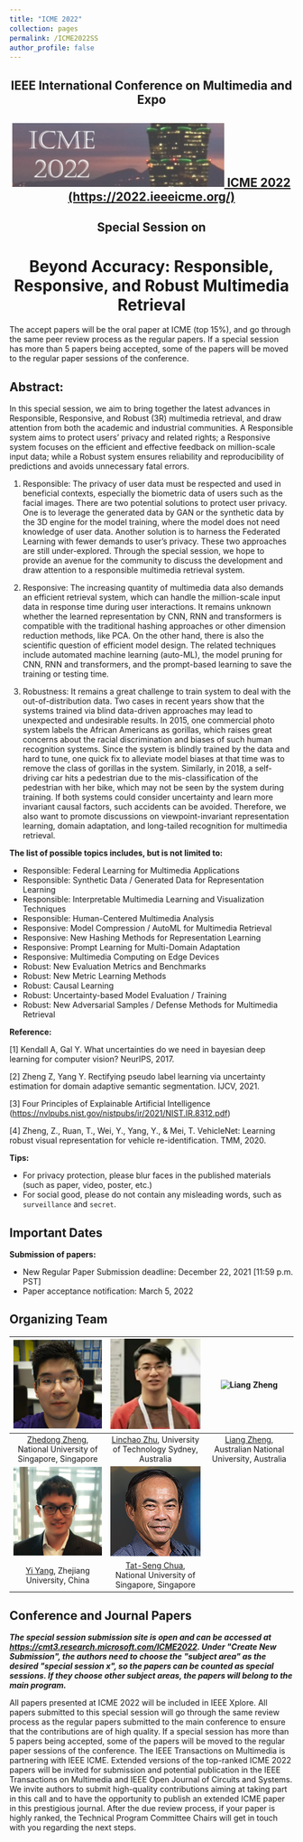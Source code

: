 ```yaml
---
title: "ICME 2022"
collection: pages
permalink: /ICME2022SS
author_profile: false
---
```

 
 
 <div align='center' > 
  <h2> IEEE International Conference on Multimedia and Expo </h2>
 </div>

 <div align='center' style = "vertical-align:middle"> 
  <h2> <img src="https://github.com/layumi/ICME2022SS/blob/main/picture/icme.png?raw=true" margn-right="20px" ><a href="https://2022.ieeeicme.org/"> ICME 2022 </a><a href="https://2022.ieeeicme.org/">(https://2022.ieeeicme.org/)</a> </h2>
 </div>
 
 <div align='center' > 
  <h2> Special Session on </h2>
  <h1> Beyond Accuracy: Responsible, Responsive, and Robust Multimedia Retrieval
</h1>
 </div>


The accept papers will be the oral paper at ICME (top 15%), and go through the same peer review process as the regular papers. If a special session has more than 5 papers being accepted, some of the papers will be moved to the regular paper sessions of the conference.

## Abstract:
In this special session, we aim to bring together the latest advances in Responsible, Responsive, and Robust (3R) multimedia retrieval, and draw attention from both the academic and industrial communities. A Responsible system aims to protect users’ privacy and related rights; a Responsive system focuses on the efficient and effective feedback on million-scale input data; while a Robust system ensures reliability and reproducibility of predictions and avoids unnecessary fatal errors.

1.	Responsible: The privacy of user data must be respected and used in beneficial contexts, especially the biometric data of users such as the facial images. There are two potential solutions to protect user privacy. One is to leverage the generated data by GAN or the synthetic data by the 3D engine for the model training, where the model does not need knowledge of user data. Another solution is to harness the Federated Learning with fewer demands to user’s privacy. These two approaches are still under-explored. Through the special session, we hope to provide an avenue for the community to discuss the development and draw attention to a responsible multimedia retrieval system.

2.	Responsive: The increasing quantity of multimedia data also demands an efficient retrieval system, which can handle the million-scale input data in response time during user interactions. It remains unknown whether the learned representation by CNN, RNN and transformers is compatible with the traditional hashing approaches or other dimension reduction methods, like PCA. On the other hand, there is also the scientific question of efficient model design. The related techniques include automated machine learning (auto-ML), the model pruning for CNN, RNN and transformers, and the prompt-based learning to save the training or testing time.

3.	Robustness: It remains a great challenge to train system to deal with the out-of-distribution data. Two cases in recent years show that the systems trained via blind data-driven approaches may lead to unexpected and undesirable results. In 2015, one commercial photo system labels the African Americans as gorillas, which raises great concerns about the racial discrimination and biases of such human recognition systems. Since the system is blindly trained by the data and hard to tune, one quick fix to alleviate model biases at that time was to remove the class of gorillas in the system. Similarly, in 2018, a self-driving car hits a pedestrian due to the mis-classification of the pedestrian with her bike, which may not be seen by the system during training. If both systems could consider uncertainty and learn more invariant causal factors, such accidents can be avoided. Therefore, we also want to promote discussions on viewpoint-invariant representation learning, domain adaptation, and long-tailed recognition for multimedia retrieval. 


**The list of possible topics includes, but is not limited to:**

-	Responsible: Federal Learning for Multimedia Applications
-	Responsible: Synthetic Data / Generated Data for Representation Learning
-	Responsible: Interpretable Multimedia Learning and Visualization Techniques
-	Responsible: Human-Centered Multimedia Analysis
-	Responsive: Model Compression / AutoML for Multimedia Retrieval
-	Responsive: New Hashing Methods for Representation Learning
-	Responsive: Prompt Learning for Multi-Domain Adaptation 
-	Responsive: Multimedia Computing on Edge Devices
-	Robust: New Evaluation Metrics and Benchmarks
-	Robust: New Metric Learning Methods 
-	Robust: Causal Learning
-	Robust: Uncertainty-based Model Evaluation / Training
-	Robust: New Adversarial Samples / Defense Methods for Multimedia Retrieval

**Reference:**

[1] Kendall A, Gal Y. What uncertainties do we need in bayesian deep learning for computer vision? NeurIPS, 2017.

[2] Zheng Z, Yang Y. Rectifying pseudo label learning via uncertainty estimation for domain adaptive semantic segmentation. IJCV, 2021. 

[3] Four Principles of Explainable Artificial Intelligence (https://nvlpubs.nist.gov/nistpubs/ir/2021/NIST.IR.8312.pdf)

[4] Zheng, Z., Ruan, T., Wei, Y., Yang, Y., & Mei, T. VehicleNet: Learning robust visual representation for vehicle re-identification. TMM, 2020.

**Tips:**
- For privacy protection, please blur faces in the published materials (such as paper, video, poster, etc.) 
- For social good, please do not contain any misleading words, such as ``surveillance`` and  ``secret``.

## Important Dates

**Submission of papers:**

* New Regular Paper Submission deadline: December 22, 2021 [11:59 p.m. PST]
* Paper acceptance notification: March 5, 2022

## Organizing Team

| <img src="https://github.com/layumi/ICME2022SS/blob/main/picture/1.png?raw=true" width="160" alt="Zhedong Zheng"> |<img src="https://github.com/layumi/ICME2022SS/blob/main/picture/2.png?raw=true" width="160" alt="Linchao Zhu"> |<img src="http://zheng-lab.cecs.anu.edu.au/1.jpg" width="160" alt="Liang Zheng"> |
| :-: | :-: | :-: |
|  [Zhedong Zheng](zdzheng.xyz), National University of Singapore, Singapore | [Linchao Zhu](http://ffmpbgrnn.github.io), University of Technology Sydney, Australia | [Liang Zheng](https://zheng-lab.cecs.anu.edu.au), Australian National University, Australia |
| <img src="https://github.com/layumi/ICME2022SS/blob/main/picture/4.png?raw=true" width="160" alt="Yi Yang"> |  <img src="https://github.com/layumi/ICME2022SS/blob/main/picture/5.png?raw=true" width="160" alt="Tat-seng Chua"> |
|  [Yi Yang](https://scholar.google.com/citations?user=RMSuNFwAAAAJ), Zhejiang University, China | [Tat-Seng Chua](https://www.chuatatseng.com), National University of Singapore, Singapore |


## Conference and Journal Papers

***The special session submission site is open and can be accessed at <a href="https://cmt3.research.microsoft.com/ICME2022">https://cmt3.research.microsoft.com/ICME2022</a>. Under "Create New Submission", the authors need to choose the "subject area" as the desired "special session x", so the papers can be counted as special sessions.  If they choose other subject areas, the papers will belong to the main program.***

All papers presented at ICME 2022 will be included in IEEE Xplore. All papers submitted to this special session will go through the same review process as the regular papers submitted to the main conference to ensure that the contributions are of high quality. If a special session has more than 5 papers being accepted, some of the papers will be moved to the regular paper sessions of the conference.
The IEEE Transactions on Multimedia is partnering with IEEE ICME. Extended versions of the top-ranked ICME 2022 papers will be invited for submission and potential publication in the IEEE Transactions on Multimedia and IEEE Open Journal of Circuits and Systems. We invite authors to submit high-quality contributions aiming at taking part in this call and to have the opportunity to publish an extended ICME paper in this prestigious journal. After the due review process, if your paper is highly ranked, the Technical Program Committee Chairs will get in touch with you regarding the next steps.
